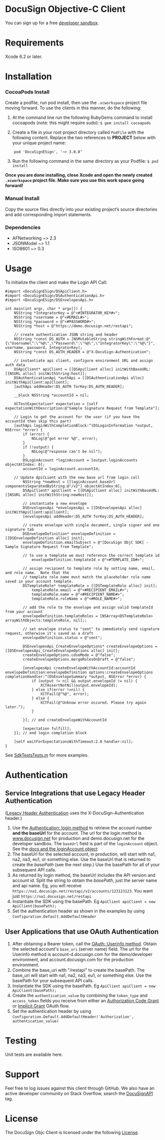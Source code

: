 # DocuSign Objective-C Client 

You can sign up for a free [developer sandbox](https://www.docusign.com/developer-center).

Requirements
============

Xcode 6.2 or later.  

Installation
============

### CocoaPods Install

Create a podfile, run pod install, then use the `.xcworkspace` project file moving forward. To use the clients in this manner, do the following:

   1. At the command line run the following RubyGems command to install cocoapods (note: this might require sudo):
   `$ gem install cocoapods`

   2. Create a file in your root project directory called `Podfile` with the following content.  Replace the two references to **PROJECT** below with your unique project name:
   
```
	pod 'DocuSignESign', '~> 3.0.0’
```	

   3. Run the following command in the same directory as your Podfile:
`$ pod install`

**Once you are done installing, close Xcode and open the newly created `.xcworkspace` project file. Make sure you use this work space going forward!**

### Manual Install

Copy the source files directly into your existing project’s source directories and add corresponding import statements.

### Dependencies 

 - AFNetworking ~> 2.3
 - JSONModel ~> 1.1
 - ISO8601 ~> 0.3

Usage
=====

To initialize the client and make the Login API Call:

```objc
#import <DocuSignESign/DSApiClient.h>
#import <DocuSignESign/DSAuthenticationApi.h>
#import <DocuSignESign/DSEnvelopesApi.h>

int main(int argc, char * argv[]) {
    NSString *IntegratorKey = @"<#INTEGRATOR_KEY#>";
    NSString *username = @"<#EMAIL#>";
    NSString *password = @"<#PASSWORD#>";
    NSString *host = @"https://demo.docusign.net/restapi";
    
    // create authentication JSON string and header
    NSString *const DS_AUTH = [NSMutableString stringWithFormat:@"{\"Username\":\"%@\",\"Password\":\"%@\",\"IntegratorKey\":\"%@\"}", username, password, IntegratorKey];
    NSString *const DS_AUTH_HEADER = @"X-DocuSign-Authentication";
    
    // instantiate api client, configure environment URL and assign auth data
    DSApiClient* apiClient = [[DSApiClient alloc] initWithBaseURL:[[NSURL alloc] initWithString:host]];
    DSAuthenticationApi *authApi = [[DSAuthenticationApi alloc] initWithApiClient:apiClient];
    [authApi addHeader:DS_AUTH forKey:DS_AUTH_HEADER];
    
    __block NSString *accountId = nil;
    
    XCTestExpectation* expectation = [self expectationWithDescription:@"Sample Signature Request from Template"];

    // Login to get the account for the user (if you have the accountId then skip this part)
    [authApi loginWithCompletionBlock:^(DSLoginInformation *output, NSError *error) {
        if (error) {
            NSLog(@"got error %@", error);
        }
        if (!output) {
            NSLog(@"response can't be nil");
        }
        DSLoginAccount *loginAccount = [output.loginAccounts objectAtIndex: 0];
        accountId = loginAccount.accountId;
	
	// Update ApiCLient with the new base url from login call
        NSString *newHost = [[loginAccount.baseUrl componentsSeparatedByString:@"/v2"] objectAtIndex:0];
        DSApiClient* apiClient = [[DSApiClient alloc] initWithBaseURL:[[NSURL alloc] initWithString:newHost]];
        
        // instantiate a new envelope
        DSEnvelopesApi *envelopesApi = [[DSEnvelopesApi alloc] initWithApiClient:apiClient];
        [envelopesApi addHeader:DS_AUTH forKey:DS_AUTH_HEADER];
        
        // create envelope with single document, single signer and one signature tab
        DSEnvelopeDefinition* envelopeDefinition = [[DSEnvelopeDefinition alloc] init];
        envelopeDefinition.emailSubject = @"[DocuSign ObjC SDK] - Sample Signature Request from Template";
        
        // to use a template we must reference the correct template id
            envelopeDefinition.templateId = @"<#TEMPLATE_ID#>";
        
        // assign recipient to template role by setting name, email, and role name.  Note that the
        // template role name must match the placeholder role name saved in your account template.
        DSTemplateRole* templateRole = [[DSTemplateRole alloc] init];
            templateRole.email = @"<#RECIPIENT_EMAIL#>";
            templateRole.name = @"<#RECIPIENT_NAME#>";
            templateRole.roleName = @"<#ROLE_NAME#>";
        
        // add the role to the envelope and assign valid templateId from your account
        envelopeDefinition.templateRoles = [NSArray<DSTemplateRole> arrayWithObjects:templateRole, nil];;
        
        // set envelope status to "sent" to immediately send signature request, otherwise it's saved as a draft
        envelopeDefinition.status = @"sent";
        
        DSEnvelopesApi_CreateEnvelopeOptions* createEnvelopeOptions = [[DSEnvelopesApi_CreateEnvelopeOptions alloc] init];
        createEnvelopeOptions.cdseMode = @"false";
        createEnvelopeOptions.mergeRolesOnDraft = @"false";
        
        [envelopesApi createEnvelopeWithAccountId:accountId envelopeDefinition:envelopeDefinition options:createEnvelopeOptions completionHandler:^(DSEnvelopeSummary *output, NSError *error) {
            if (output != nil && output.envelopeId != nil) {
                XCTAssertNotNil(output.envelopeId);
            } else if(error !=nil) {
                XCTFail(@"%@", error);
            } else {
                XCTFail(@"Unknow error occured. Please try again later.");
            }
            
        }]; // end createEnvelopeWithAccountId
        
        [expectation fulfill];
    }]; // end login completion block
    
    [self waitForExpectationsWithTimeout:2.0 handler:nil];
}
```

See [SdkTestsTests.m](https://github.com/docusign/docusign-objc-client/blob/master/test/SdkTests/SdkTestsTests/SdkTestsTests.m) for more examples.

# Authentication

## Service Integrations that use Legacy Header Authentication

([Legacy Header Authentication](https://docs.docusign.com/esign/guide/authentication/legacy_auth.html) uses the X-DocuSign-Authentication header.)

1. Use the [Authentication: login method](https://docs.docusign.com/esign/restapi/Authentication/Authentication/login/) to retrieve the account number **and the baseUrl** for the account.
The url for the login method is www.docusign.net for production and demo.docusign.net for the developer sandbox.
The `baseUrl` field is part of the `loginAccount` object. See the [docs and the loginAccount object](https://docs.docusign.com/esign/restapi/Authentication/Authentication/login/#/definitions/loginAccount)
2. The baseUrl for the selected account, in production, will start with na1, na2, na3, eu1, or something else. Use the baseUrl that is returned to create the *basePath* (see the next step.) Use the basePath for all of your subsequent API calls.
3. As returned by login method, the baseUrl includes the API version and account id. Split the string to obtain the *basePath*, just the server name and api name. Eg, you will receive `https://na1.docusign.net/restapi/v2/accounts/123123123`. You want just `https://na1.docusign.net/restapi` 
4. Instantiate the SDK using the basePath. Eg `ApiClient apiClient = new ApiClient(basePath);`
5. Set the authentication header as shown in the examples by using `Configuration.Default.AddDefaultHeader`

## User Applications that use OAuth Authentication
1. After obtaining a Bearer token, call the [OAuth: Userinfo method](https://docs.docusign.com/esign/guide/authentication/userinfo.html). Obtain the selected account's `base_uri` (server name) field.
The url for the Userinfo method is account-d.docusign.com for the demo/developer environment, and account.docusign.com for the production environment.
1. Combine the base_uri with "/restapi" to create the basePath. The base_uri will start with na1, na2, na3, eu1, or something else. Use the basePath for your subsequent API calls.
4. Instantiate the SDK using the basePath. Eg `ApiClient apiClient = new ApiClient(basePath);`
5. Create the `authentication_value` by combining the `token_type` and `access_token` fields you receive from either an [Authorization Code Grant](https://docs.docusign.com/esign/guide/authentication/oa2_auth_code.html) or [Implicit Grant](https://docs.docusign.com/esign/guide/authentication/oa2_implicit.html) OAuth flow. 
5. Set the authentication header by using `Configuration.Default.AddDefaultHeader('Authorization', authentication_value)`

Testing
=======

Unit tests are available here.  

Support
=======

Feel free to log issues against this client through GitHub.  We also have an active developer community on Stack Overflow, search the [DocuSignAPI](http://stackoverflow.com/questions/tagged/docusignapi) tag.

License
=======

The DocuSign Objc Client is licensed under the following [License](LICENSE).
